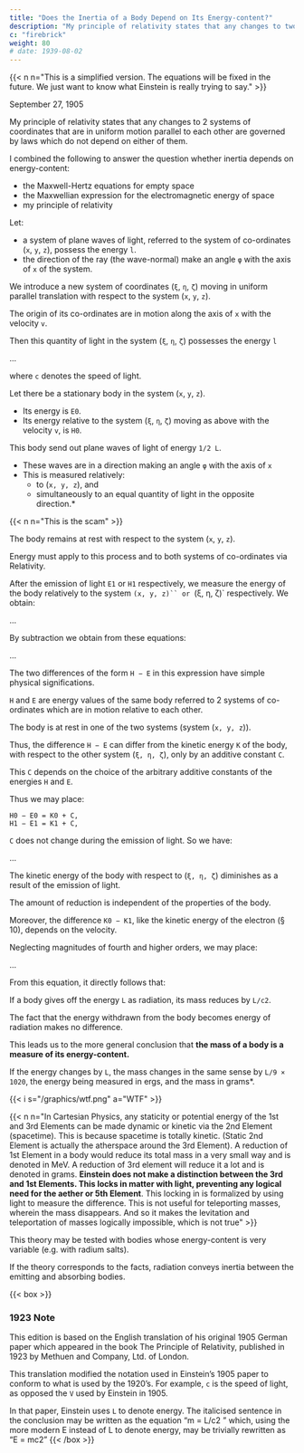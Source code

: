 ```yaml
---
title: "Does the Inertia of a Body Depend on Its Energy-content?"
description: "My principle of relativity states that any changes to two systems of coordinates that are in uniform motion parallel to each other are governed by laws which do not depend on either of them"
c: "firebrick"
weight: 80
# date: 1939-08-02
---
```



{{< n n="This is a simplified version. The equations will be fixed in the future. We just want to know what Einstein is really trying to say." >}}



September 27, 1905 


My principle of relativity states that any changes to 2 systems of coordinates that are in uniform motion parallel to each other are governed by laws which do not depend on either of them.

<!-- the laws by which the states of physical systems alter are independent of
the alternative, to which of 

, these alterations of state are referred. -->


I combined the following to answer the question whether inertia depends on energy-content:
- the Maxwell-Hertz equations for empty space
- the Maxwellian expression for the electromagnetic energy of space
- my principle of relativity

<!-- The changing states of physical systems are independent of the alternative, to which of two systems of coordinates, in uniform motion of parallel translation relatively to each other, these alterations of state are referred. -->

Let:
- a system of plane waves of light, referred to the system of co-ordinates (`x`, `y`, `z`), possess the energy `l`. 
- the direction of the ray (the wave-normal) make an angle `φ` with the axis of `x` of the system. 

We introduce a new system of coordinates (`ξ`, `η`, `ζ`) moving in uniform parallel translation with respect to the system (`x`, `y`, `z`).

The origin of its co-ordinates are in motion along the axis of `x` with the velocity `v`.

Then this quantity of light in the system (`ξ`, `η`, `ζ`) possesses the energy `l`

...

where `c` denotes the speed of light. 

Let there be a stationary body in the system (`x`, `y`, `z`). 
- Its energy is `E0`.
- Its energy relative to the system (`ξ`, `η`, `ζ`) moving as above with the velocity `v`, is `H0`.
<!-- —referred to the system (`x`, `y`, `z`) be   -->

This body send out plane waves of light of energy `1/2 L`.
- These waves are in a direction making an angle `φ` with the axis of `x`
- This is measured relatively:
  - to (`x, y, z`), and
  - simultaneously to an equal quantity of light in the opposite direction.*

{{< n n="This is the scam" >}}

The body remains at rest with respect to the system (`x`, `y`, `z`). 

<!-- The principle of ∗The principle of the constancy of the velocity of light is in Maxwell’s equations. -->

Energy must apply to this process and to both systems of co-ordinates via Relativity.

 <!-- by the principle of relativity, with respect to   -->

 

After the emission of light `E1` or `H1` respectively, we measure the energy of the body relatively to the system `(x, y, z)`` or `(ξ, η, ζ)` respectively. We obtain:

<!-- 
```
E0 = E1 + 
L + 1
L,
H0 = H1 +

L1 −
vc
cosφ
p
1 − v
2/c2
+
1
2
L
1 + v
c
cosφ
p
1 − v
2/c2
= H1 +
L
p
1 − v
2/c2.
``` -->

...

By subtraction we obtain from these equations:

...

<!-- H0 − E0 − (H1 − E1) = L (1 p

```
1 − v
2/c2
− 1
)
``` -->


The two differences of the form `H − E` in this expression have simple physical significations. 

`H` and `E` are energy values of the same body referred to 2 systems of co-ordinates which are in motion relative to each other. 

The body is at rest in one of the two systems (system (`x, y, z`)). 

Thus, the difference `H − E` can differ from the kinetic energy `K` of the body, with respect to the other system (`ξ, η, ζ`), only by an additive constant `C`.

This `C` depends on the choice of the arbitrary additive constants of the energies `H` and `E`. 

Thus we may place:

```
H0 − E0 = K0 + C,
H1 − E1 = K1 + C,
```

`C` does not change during the emission of light. So we have:

...
<!-- ```
K0 − K1 = L (
1
p
1 − v
2/c2
− 1
)
``` -->


The kinetic energy of the body with respect to (`ξ, η, ζ`) diminishes as a result of the emission of light. 

The amount of reduction is independent of the properties of the body. 

Moreover, the difference `K0 − K1`, like the kinetic energy of the electron (§ 10), depends on the velocity.

Neglecting magnitudes of fourth and higher orders, we may place:

...

<!-- ```
K0 − K1 =
1
2
L
c
2
v
2
``` -->

From this equation, it directly follows that:

If a body gives off the energy `L` as radiation, its mass reduces by `L/c2`.

The fact that the energy withdrawn from the body becomes energy of radiation makes no difference. 

This leads us to the more general conclusion that **the mass of a body is a measure of its energy-content.**

If the energy changes by `L`, the mass changes in the same sense by `L/9 × 1020`, the energy being measured in ergs, and the mass in grams*.


{{< i s="/graphics/wtf.png" a="WTF" >}}

{{< n n="In Cartesian Physics, any staticity or potential energy of the 1st and 3rd Elements can be made dynamic or kinetic via the 2nd Element (spacetime). This is because spacetime is totally kinetic. (Static 2nd Element is actually the atherspace around the 3rd Element). A reduction of 1st Element in a body would reduce its total mass in a very small way and is denoted in MeV. A reduction of 3rd element will reduce it a lot and is denoted in grams. **Einstein does not make a distinction between the 3rd and 1st Elements. This locks in matter with light, preventing any logical need for the aether or 5th Element**. This locking in is formalized by using light to measure the difference. This is not useful for teleporting masses, wherein the mass disappears. And so it makes the levitation and teleportation of masses logically impossible, which is not true" >}}

<!-- the mass or inertia changes because the lost radiation reduces the electromagnetism in the body. This frees up the body's spacetime particles, reducing their pushing pressure, manifesting as less mass or inertia. If the body is material (3rd Element), then mass and grams can be used. But if the body is non-material (i.e. electrons, neutrinos) then it should be electromagnetic potential measured in MeV." -->


This theory may be tested with bodies whose energy-content is very variable (e.g. with radium salts).

If the theory corresponds to the facts, radiation conveys inertia between the emitting and absorbing bodies.


{{< box >}}
### 1923 Note

This edition is based on the English translation of his original 1905 German paper which appeared in the book The Principle of Relativity, published in 1923 by Methuen and Company, Ltd. of London. 

 <!-- (published as Ist die Tr¨agheit eines K¨orpers von seinem Energiegehalt abh¨angig?, in Annalen der Physik. 18:639, 1905)  -->

<!--  Most of the papers in that collection are English translations by W. Perrett and G.B. Jeffery from the German Das Relativatsprinzip, 4th ed., published by in 1922 by Tuebner. 

All of these sources are now in the public domain. This document, derived from them, remains in the public domain and may be reproduced in any manner or medium without permission, restriction, attribution, or compensation.  -->

This translation modified the notation used in Einstein’s 1905 paper to conform to what is used by the 1920’s. For example, `c` is the speed of light, as opposed the `V` used by Einstein in 1905. 

In that paper, Einstein uses `L` to denote energy. The italicised sentence in the conclusion may be written as the equation “m = L/c2 ” which, using the more modern E instead of L to denote energy, may be trivially rewritten as “E = mc2”
{{< /box >}}